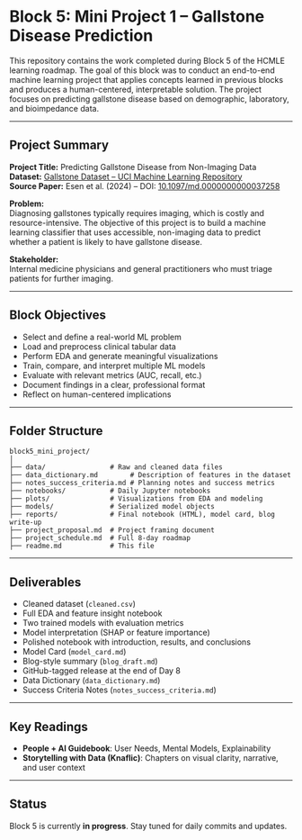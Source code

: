 # Block 5: Mini Project 1 – Gallstone Disease Prediction

This repository contains the work completed during Block 5 of the HCMLE learning roadmap. The goal of this block was to conduct an end-to-end machine learning project that applies concepts learned in previous blocks and produces a human-centered, interpretable solution. The project focuses on predicting gallstone disease based on demographic, laboratory, and bioimpedance data.

---

## Project Summary

**Project Title:** Predicting Gallstone Disease from Non-Imaging Data  
**Dataset:** [Gallstone Dataset – UCI Machine Learning Repository](https://archive.ics.uci.edu/dataset/1150/gallstone-1)  
**Source Paper:** Esen et al. (2024) – DOI: [10.1097/md.0000000000037258](https://doi.org/10.1097/md.0000000000037258)

**Problem:**  
Diagnosing gallstones typically requires imaging, which is costly and resource-intensive. The objective of this project is to build a machine learning classifier that uses accessible, non-imaging data to predict whether a patient is likely to have gallstone disease.

**Stakeholder:**  
Internal medicine physicians and general practitioners who must triage patients for further imaging.

---

## Block Objectives

- Select and define a real-world ML problem
- Load and preprocess clinical tabular data
- Perform EDA and generate meaningful visualizations
- Train, compare, and interpret multiple ML models
- Evaluate with relevant metrics (AUC, recall, etc.)
- Document findings in a clear, professional format
- Reflect on human-centered implications

---

## Folder Structure

```
block5_mini_project/
│
├── data/                # Raw and cleaned data files
├── data_dictionary.md        # Description of features in the dataset
├── notes_success_criteria.md # Planning notes and success metrics
├── notebooks/           # Daily Jupyter notebooks
├── plots/               # Visualizations from EDA and modeling
├── models/              # Serialized model objects
├── reports/             # Final notebook (HTML), model card, blog write-up
├── project_proposal.md  # Project framing document
├── project_schedule.md  # Full 8-day roadmap
├── readme.md            # This file
```

---

## Deliverables

- Cleaned dataset (`cleaned.csv`)
- Full EDA and feature insight notebook
- Two trained models with evaluation metrics
- Model interpretation (SHAP or feature importance)
- Polished notebook with introduction, results, and conclusions
- Model Card (`model_card.md`)
- Blog-style summary (`blog_draft.md`)
- GitHub-tagged release at the end of Day 8
- Data Dictionary (`data_dictionary.md`)
- Success Criteria Notes (`notes_success_criteria.md`)

---

## Key Readings

- **People + AI Guidebook**: User Needs, Mental Models, Explainability
- **Storytelling with Data (Knaflic)**: Chapters on visual clarity, narrative, and user context

---

## Status

Block 5 is currently **in progress**. Stay tuned for daily commits and updates.

